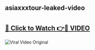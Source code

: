 ## asiaxxxtour-leaked-video 

# <h2><a href="http://freeplayer.one?title=asiaxxxtour-leaked-video&ref=21J">🔗 Click to Watch 👉🔴 VIDEO</a></h2>

<a href="http://freeplayer.one?title=asiaxxxtour-leaked-video&ref=21J" rel="nofollow" data-target="animated-image.originalLink"><img src="https://i.ibb.co.com/xMMVF88/686577567.gif" alt="Viral Video Original" style="max-width: 100%; display: inline-block;" data-target="animated-image.originalImage"></a>

